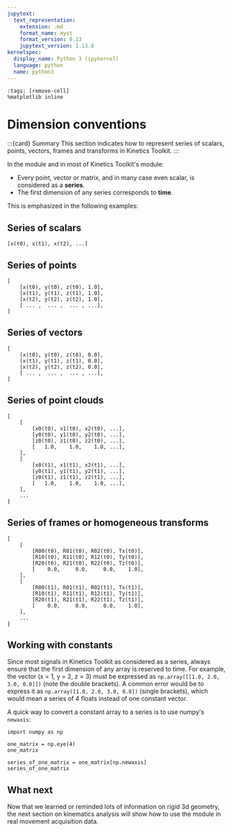 ```yaml
---
jupytext:
  text_representation:
    extension: .md
    format_name: myst
    format_version: 0.13
    jupytext_version: 1.13.8
kernelspec:
  display_name: Python 3 (ipykernel)
  language: python
  name: python3
---
```


```{code-cell} ipython3
:tags: [remove-cell]
%matplotlib inline
```


# Dimension conventions

:::{card} Summary
This section indicates how to represent series of scalars, points, vectors, frames and transforms in Kinetics Toolkit.
:::

In the [](api/ktk.geometry.rst) module and in most of Kinetics Toolkit's module:

- Every point, vector or matrix, and in many case even scalar, is considered as a **series**.
- The first dimension of any series corresponds to **time**.

This is emphasized in the following examples:

## Series of scalars

```
[x(t0), x(t1), x(t2), ...]
```


## Series of points

```
[
    [x(t0), y(t0), z(t0), 1.0],
    [x(t1), y(t1), z(t1), 1.0],
    [x(t2), y(t2), z(t2), 1.0],
    [ ... ,  ... ,  ... , ...],
] 
```

## Series of vectors

```
[
    [x(t0), y(t0), z(t0), 0.0],
    [x(t1), y(t1), z(t1), 0.0],
    [x(t2), y(t2), z(t2), 0.0],
    [ ... ,  ... ,  ... , ...],
] 
```

## Series of point clouds

```
[
    [
        [x0(t0), x1(t0), x2(t0), ...],
        [y0(t0), y1(t0), y2(t0), ...],
        [z0(t0), z1(t0), z2(t0), ...],
        [   1.0,    1.0,    1.0, ...],
    ],
    [
        [x0(t1), x1(t1), x2(t1), ...],
        [y0(t1), y1(t1), y2(t1), ...],
        [z0(t1), z1(t1), z2(t1), ...],
        [   1.0,    1.0,    1.0, ...],
    ],
    ...
}
```

## Series of frames or homogeneous transforms

```
[
    [
        [R00(t0), R01(t0), R02(t0), Tx(t0)],
        [R10(t0), R11(t0), R12(t0), Ty(t0)],
        [R20(t0), R21(t0), R22(t0), Tz(t0)],
        [    0.0,     0.0,     0.0,    1.0],
    ],
    [
        [R00(t1), R01(t1), R02(t1), Tx(t1)],
        [R10(t1), R11(t1), R12(t1), Ty(t1)],
        [R20(t1), R21(t1), R22(t1), Tz(t1)],
        [    0.0,     0.0,     0.0,    1.0],
    ],
    ...
}
```



## Working with constants

Since most signals in Kinetics Toolkit as considered as a series, always ensure that the first dimension of any array is reserved to time. For example, the vector (x = 1, y = 2, z = 3) must be expressed as `np.array([[1.0, 2.0, 3.0, 0.0]])` (note the double brackets). A common error would be to express it as `np.array([1.0, 2.0, 3.0, 0.0])` (single brackets), which would mean a series of 4 floats instead of one constant vector.

A quick way to convert a constant array to a series is to use numpy's `newaxis`:

```{code-cell} ipython3
import numpy as np

one_matrix = np.eye(4)
one_matrix
```

```{code-cell} ipython3
series_of_one_matrix = one_matrix[np.newaxis]
series_of_one_matrix
```


## What next

Now that we learned or reminded lots of information on rigid 3d geometry, the next section on kinematics analysis will show how to use the [](api/ktk.geometry.rst) module in real movement acquisition data.

